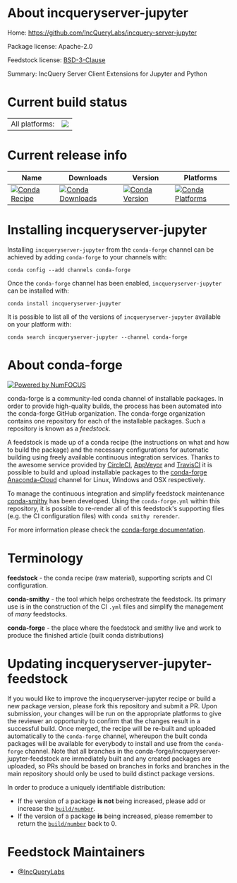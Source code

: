 About incqueryserver-jupyter
============================

Home: https://github.com/IncQueryLabs/incquery-server-jupyter

Package license: Apache-2.0

Feedstock license: [BSD-3-Clause](https://github.com/conda-forge/incqueryserver-jupyter-feedstock/blob/master/LICENSE.txt)

Summary: IncQuery Server Client Extensions for Jupyter and Python

Current build status
====================


<table><tr><td>All platforms:</td>
    <td>
      <a href="https://dev.azure.com/conda-forge/feedstock-builds/_build/latest?definitionId=11972&branchName=master">
        <img src="https://dev.azure.com/conda-forge/feedstock-builds/_apis/build/status/incqueryserver-jupyter-feedstock?branchName=master">
      </a>
    </td>
  </tr>
</table>

Current release info
====================

| Name | Downloads | Version | Platforms |
| --- | --- | --- | --- |
| [![Conda Recipe](https://img.shields.io/badge/recipe-incqueryserver--jupyter-green.svg)](https://anaconda.org/conda-forge/incqueryserver-jupyter) | [![Conda Downloads](https://img.shields.io/conda/dn/conda-forge/incqueryserver-jupyter.svg)](https://anaconda.org/conda-forge/incqueryserver-jupyter) | [![Conda Version](https://img.shields.io/conda/vn/conda-forge/incqueryserver-jupyter.svg)](https://anaconda.org/conda-forge/incqueryserver-jupyter) | [![Conda Platforms](https://img.shields.io/conda/pn/conda-forge/incqueryserver-jupyter.svg)](https://anaconda.org/conda-forge/incqueryserver-jupyter) |

Installing incqueryserver-jupyter
=================================

Installing `incqueryserver-jupyter` from the `conda-forge` channel can be achieved by adding `conda-forge` to your channels with:

```
conda config --add channels conda-forge
```

Once the `conda-forge` channel has been enabled, `incqueryserver-jupyter` can be installed with:

```
conda install incqueryserver-jupyter
```

It is possible to list all of the versions of `incqueryserver-jupyter` available on your platform with:

```
conda search incqueryserver-jupyter --channel conda-forge
```


About conda-forge
=================

[![Powered by NumFOCUS](https://img.shields.io/badge/powered%20by-NumFOCUS-orange.svg?style=flat&colorA=E1523D&colorB=007D8A)](http://numfocus.org)

conda-forge is a community-led conda channel of installable packages.
In order to provide high-quality builds, the process has been automated into the
conda-forge GitHub organization. The conda-forge organization contains one repository
for each of the installable packages. Such a repository is known as a *feedstock*.

A feedstock is made up of a conda recipe (the instructions on what and how to build
the package) and the necessary configurations for automatic building using freely
available continuous integration services. Thanks to the awesome service provided by
[CircleCI](https://circleci.com/), [AppVeyor](https://www.appveyor.com/)
and [TravisCI](https://travis-ci.com/) it is possible to build and upload installable
packages to the [conda-forge](https://anaconda.org/conda-forge)
[Anaconda-Cloud](https://anaconda.org/) channel for Linux, Windows and OSX respectively.

To manage the continuous integration and simplify feedstock maintenance
[conda-smithy](https://github.com/conda-forge/conda-smithy) has been developed.
Using the ``conda-forge.yml`` within this repository, it is possible to re-render all of
this feedstock's supporting files (e.g. the CI configuration files) with ``conda smithy rerender``.

For more information please check the [conda-forge documentation](https://conda-forge.org/docs/).

Terminology
===========

**feedstock** - the conda recipe (raw material), supporting scripts and CI configuration.

**conda-smithy** - the tool which helps orchestrate the feedstock.
                   Its primary use is in the construction of the CI ``.yml`` files
                   and simplify the management of *many* feedstocks.

**conda-forge** - the place where the feedstock and smithy live and work to
                  produce the finished article (built conda distributions)


Updating incqueryserver-jupyter-feedstock
=========================================

If you would like to improve the incqueryserver-jupyter recipe or build a new
package version, please fork this repository and submit a PR. Upon submission,
your changes will be run on the appropriate platforms to give the reviewer an
opportunity to confirm that the changes result in a successful build. Once
merged, the recipe will be re-built and uploaded automatically to the
`conda-forge` channel, whereupon the built conda packages will be available for
everybody to install and use from the `conda-forge` channel.
Note that all branches in the conda-forge/incqueryserver-jupyter-feedstock are
immediately built and any created packages are uploaded, so PRs should be based
on branches in forks and branches in the main repository should only be used to
build distinct package versions.

In order to produce a uniquely identifiable distribution:
 * If the version of a package **is not** being increased, please add or increase
   the [``build/number``](https://conda.io/docs/user-guide/tasks/build-packages/define-metadata.html#build-number-and-string).
 * If the version of a package **is** being increased, please remember to return
   the [``build/number``](https://conda.io/docs/user-guide/tasks/build-packages/define-metadata.html#build-number-and-string)
   back to 0.

Feedstock Maintainers
=====================

* [@IncQueryLabs](https://github.com/IncQueryLabs/)

